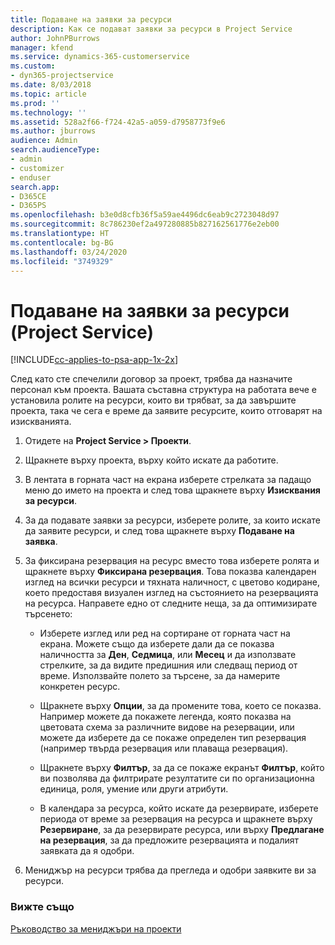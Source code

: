 ```yaml
---
title: Подаване на заявки за ресурси
description: Как се подават заявки за ресурси в Project Service
author: JohnPBurrows
manager: kfend
ms.service: dynamics-365-customerservice
ms.custom:
- dyn365-projectservice
ms.date: 8/03/2018
ms.topic: article
ms.prod: ''
ms.technology: ''
ms.assetid: 528a2f66-f724-42a5-a059-d7958773f9e6
ms.author: jburrows
audience: Admin
search.audienceType:
- admin
- customizer
- enduser
search.app:
- D365CE
- D365PS
ms.openlocfilehash: b3e0d8cfb36f5a59ae4496dc6eab9c2723048d97
ms.sourcegitcommit: 8c786230ef2a497280885b827162561776e2eb00
ms.translationtype: HT
ms.contentlocale: bg-BG
ms.lasthandoff: 03/24/2020
ms.locfileid: "3749329"
---
```

# <a name="submit-resource-requests-project-service"></a>Подаване на заявки за ресурси (Project Service)

[!INCLUDE[cc-applies-to-psa-app-1x-2x](../includes/cc-applies-to-psa-app-1x-2x.md)]

След като сте спечелили договор за проект, трябва да назначите персонал към проекта. Вашата съставна структура на работата вече е установила ролите на ресурси, които ви трябват, за да завършите проекта, така че сега е време да заявите ресурсите, които отговарят на изискванията.  
  
1.  Отидете на **Project Service > Проекти**.  
  
2.  Щракнете върху проекта, върху който искате да работите.  
  
3.  В лентата в горната част на екрана изберете стрелката за падащо меню до името на проекта и след това щракнете върху **Изисквания за ресурси**.  
  
4.  За да подавате заявки за ресурси, изберете ролите, за които искате да заявите ресурси, и след това щракнете върху **Подаване на заявка**.  
  
5.  За фиксирана резервация на ресурс вместо това изберете ролята и щракнете върху **Фиксирана резервация**. Това показва календарен изглед на всички ресурси и тяхната наличност, с цветово кодиране, което предоставя визуален изглед на състоянието на резервацията на ресурса. Направете едно от следните неща, за да оптимизирате търсенето:  
  
    -   Изберете изглед или ред на сортиране от горната част на екрана. Можете също да изберете дали да се показва наличността за **Ден**, **Седмица**, или **Месец** и да използвате стрелките, за да видите предишния или следващ период от време. Използвайте полето за търсене, за да намерите конкретен ресурс.  
  
    -   Щракнете върху **Опции**, за да промените това, което се показва. Например можете да покажете легенда, която показва на цветовата схема за различните видове на резервации, или можете да изберете да се покаже определен тип резервация (например твърда резервация или плаваща резервация).  
  
    -   Щракнете върху **Филтър**, за да се покаже екранът **Филтър**, който ви позволява да филтрирате резултатите си по организационна единица, роля, умение или други атрибути.  
  
    -   В календара за ресурса, който искате да резервирате, изберете периода от време за резервация на ресурса и щракнете върху **Резервиране**, за да резервирате ресурса, или върху **Предлагане на резервация**, за да предложите резервацията и подалият заявката да я одобри.  
  
6.  Мениджър на ресурси трябва да прегледа и одобри заявките ви за ресурси.  
  
### <a name="see-also"></a>Вижте също  
 [Ръководство за мениджъри на проекти](../project-service/project-manager-guide.md)
